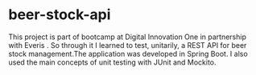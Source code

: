 # beer-stock-api
This project is part of bootcamp at Digital Innovation One in partnership with Everis . So through it I learned to test, unitarily, a REST API for beer stock management.The application was developed in Spring Boot. I also used the main concepts of unit testing with JUnit and Mockito. 
